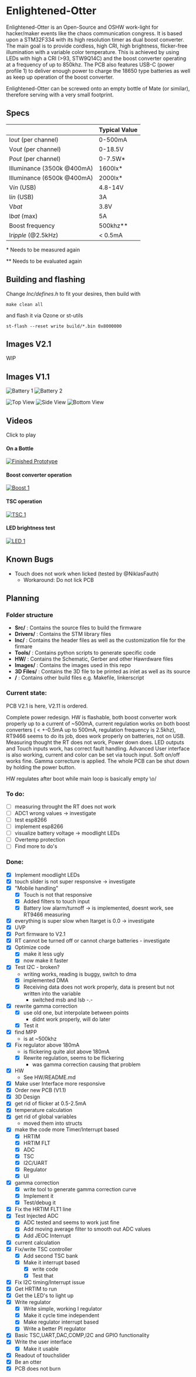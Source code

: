 # Enlightened-Otter

Enlightened-Otter is an Open-Source and OSHW work-light for hacker/maker events like the chaos communication congress. It is based upon a STM32F334 with its 
high resolution timer as dual boost 
converter. The main goal is to provide cordless, high CRI, high brightness, flicker-free illumination with a variable color temperature. This is achieved by using LEDs with high a CRI (>93, STW9Q14C) and 
the boost 
converter operating at a frequency of up to 850khz. The PCB also features USB-C (power profile 1) to deliver enough power to charge the 18650 type batteries as well as keep up operation of the boost converter.

Enlightened-Otter can be screwed onto an empty bottle of Mate (or similar), therefore serving with a very small footprint.

## Specs

|								| Typical Value |
| -------------------------		| -------------	|
| I*out* (per channel)	 		| 0-500mA 		|
| V*out* (per channel)			| 0-18.5V 		|
| P*out* (per channel)			| 0-7.5W*		|
| Illuminance (3500k @400mA)	| 1600lx*  		|
| Illuminance (6500k @400mA)	| 2000lx* 		|
| V*in* (USB) 					| 4.8-14V  		|
| I*in* (USB) 					| 3A  			|
| V*bat* 						| 3.8V 			|
| I*bat* (max)					| 5A  			|
| Boost frequency				| 500khz**		|
| I*ripple* (@2.5kHz)			| < 0.5mA 		|


\* Needs to be measured again
 
\** Needs to be evaluated again



## Building and flashing

Change *Inc/defines.h* to fit your desires, then build with

`make clean all`

and flash it via Ozone or st-utils

`st-flash --reset write build/*.bin 0x8000000`

## Images V2.1

WIP

## Images V1.1

![Battery 1](https://raw.githubusercontent.com/Jan--Henrik/Enlightened-Otter/master/Images/final_tisch.jpeg)
![Battery 2](https://raw.githubusercontent.com/Jan--Henrik/Enlightened-Otter/master/Images/final_werkstatt.jpeg)

![Top View](https://raw.githubusercontent.com/Jan--Henrik/Enlightened-Otter/master/Images/Enlighted_Otter_1.jpeg)
![Side View](https://raw.githubusercontent.com/Jan--Henrik/Enlightened-Otter/master/Images/Enlighted_Otter_2.jpeg)
![Bottom View](https://raw.githubusercontent.com/Jan--Henrik/Enlightened-Otter/master/Images/Enlighted_Otter_3.jpeg)

## Videos

Click to play

#### On a Bottle

[![Finished Prototype](https://raw.githubusercontent.com/Jan--Henrik/Enlightened-Otter/master/Images/final_werkstatt.jpeg)](https://twitter.com/JanHenrikH/status/1033489392109797377)

#### Boost converter operation

[![Boost 1](https://img.youtube.com/vi/A-QjU9mWTO4/0.jpg)](https://youtu.be/A-QjU9mWTO4)

#### TSC operation

[![TSC 1](https://img.youtube.com/vi/ADD4yiM9S0Q/0.jpg)](https://youtu.be/ADD4yiM9S0Q)

#### LED brightness test

[![LED 1](https://img.youtube.com/vi/DC_eAY72nbw/0.jpg)](https://youtu.be/DC_eAY72nbw)

## Known Bugs

- Touch does not work when licked (tested by @NiklasFauth)
	- Workaround: Do not lick PCB

## Planning


### Folder structure

- **Src/** : Contains the source files to build the firmware
- **Drivers/** : Contains the STM library files
- **Inc/** : Contains the header files as well as the customization file for the firmare
- **Tools/** : Contains python scripts to generate specific code
- **HW/** : Contains the Schematic, Gerber and other Hawrdware files
- **Images/** : Contains the images used in this repo
- **3D Files/** : Contains the 3D file to be printed as inlet as well as its source
- **/** : Contains other build files e.g. Makefile, linkerscript

### Current state:

PCB V2.1 is here, V2.11 is ordered.

Complete power redesign. HW is flashable, both boost converter work properly up to a current of ~500mA, current regulation works on both boost converters ( < +-0.5mA up to 500mA, regulation frequency is 2.5khz), RT9466 seems to do its job, does work properly on 
batteries, not on USB. Measuring thought the RT does not work, Power down does. LED outputs and Touch inputs work, has correct fault handling.
Advanced User interface is also working, current and color can be set via touch input. Soft on/off works fine. Gamma correcture is applied.
The whole PCB can be shut down by holding the power button.

HW regulates after boot while main loop is basically empty \o/

### To do:

- [ ] measuring throught the RT does not work
- [ ] ADC1 wrong values -> investigate
- [ ] test esp8266
- [ ] implement esp8266
- [ ] visualize battery voltage -> moodlight LEDs
- [ ] Overtemp protection
- [ ] Find more to do's

### Done:

- [x] Implement moodlight LEDs
- [x] touch slider is not super responsive -> investigate
- [x] "Mobile handling"
	- [x] Touch is not that responsive
	- [x] Added filters to touch input
	- [x] Battery low alarm/turnoff -> is implemented, doesnt work, see RT9466 measuring
- [x] everything is super slow when Itarget is 0.0 -> investigate
- [x] UVP
- [x] Port firmware to V2.1
- [x] RT cannot be turned off or cannot charge batteries - investigate
- [x] Optimize code
	- [x] make it less ugly
	- [x] now make it faster
- [x] Test I2C - broken?
	- writing works, reading is buggy, switch to dma
	- [x] implemented DMA
	- [x] Receiving data does not work properly, data is present but not written into the variable
		- switched msb and lsb -.-
- [x] rewrite gamma correction
	- [x] use old one, but interpolate between points
		- didnt work properly, will do later
	- [x] Test it
- [x] find MPP
	- is at ~500khz
- [x] Fix regulator above 180mA
	- is flickering quite alot above 180mA
	- [x] Rewrite regulation, seems to be flickering
		- was gamma correction causing that problem
- [x] HW
	-  See HW/README.md
- [x] Make user Interface more responsive
- [x] Order new PCB (V1.1)
- [x] 3D Design
- [x] get rid of flicker at 0.5-2.5mA 
- [x] temperature calculation
- [x] get rid of global variables
	- moved them into structs
- [x] make the code more Timer/Interrupt based
	- [x] HRTIM
	- [x] HRTIM FLT
	- [x] ADC
	- [x] TSC
	- [x] I2C/UART
	- [x] Regulator
	- [x] UI
- [x] gamma correction
	- [x] write tool to generate gamma correction curve
	- [x] Implement it
	- [x] Test/debug it
- [x] Fix the HRTIM FLT1 line
- [x] Test Injected ADC
	- [x] ADC tested and seems to work just fine
	- [x] Add moving average filter to smooth out ADC values
	- [x] Add JEOC Interrupt
- [x] current calculation
- [x] Fix/write TSC controller
	- [x] Add second TSC bank
	- [x] Make it interrupt based
		- [x] write code
		- [x] Test that
- [x] Fix I2C timing/Interrupt issue
- [x] Get HRTIM to run
- [x] Get the LED's to light up
- [x] Write regulator
	- [x] Write simple, working I regulator
	- [x] Make it cycle time independent
	- [x] Make regulator interrupt based
	- [x] Write a better PI regulator
- [x] Basic TSC,UART,DAC,COMP,I2C and GPIO functionality
- [x] Write the user interface
	- [x] Make it usable
- [x] Readout of touchslider
- [x] Be an otter
- [x] PCB does not burn
